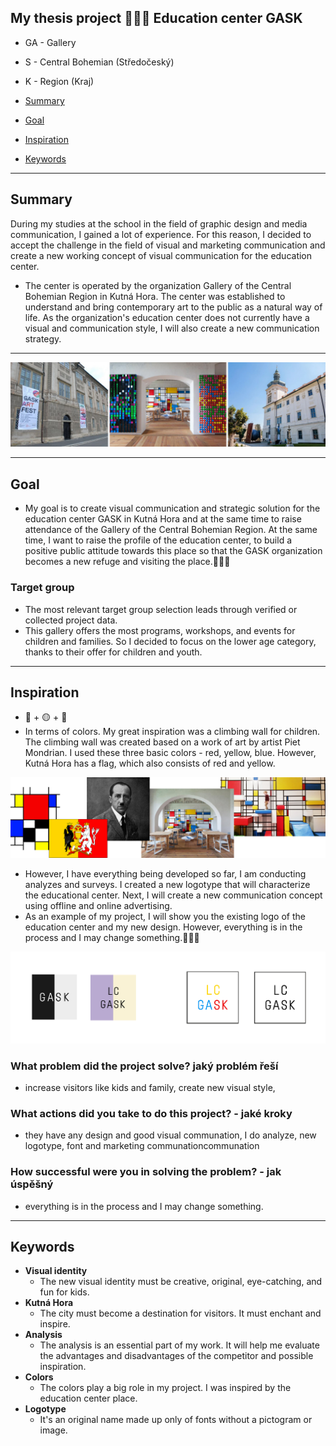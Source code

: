 ## My thesis project 💁🏼‍♀️ Education center GASK
- GA - Gallery
- S - Central Bohemian (Středočeský)
- K - Region (Kraj)

- [Summary](#summary)
- [Goal](#goal)
- [Inspiration](#inspiration)
- [Keywords](#keywords)

---
## Summary
During my studies at the school in the field of graphic design and media communication, I gained a lot of experience. For this reason, I decided to accept the challenge in the field of visual and marketing communication and create a new working concept of visual communication for the education center. 

- The center is operated by the organization Gallery of the Central Bohemian Region in Kutná Hora. The center was established to understand and bring contemporary art to the public as a natural way of life. As the organization's education center does not currently have a visual and communication style, I will also create a new communication strategy.

---
![image](gask.jpg)

---
## Goal
- My goal is to create visual communication and strategic solution for the education center GASK in Kutná Hora and at the same time to raise attendance of the Gallery of the Central Bohemian Region. At the same time, I want to raise the profile of the education center, to build a positive public attitude towards this place so that the GASK organization becomes a new refuge and visiting the place.🙋🏼‍♀️

### Target group
- The most relevant target group selection leads through verified or collected project data.
- This gallery offers the most programs, workshops, and events for children and families. So I decided to focus on the lower age category, thanks to their offer for children and youth.

---

## Inspiration
- 🔴 + 🟡 + 🔵
- In terms of colors. My great inspiration was a climbing wall for children. The climbing wall was created based on a work of art by artist Piet Mondrian. I used these three basic colors - red, yellow, blue. However, Kutná Hora has a flag, which also consists of red and yellow.

![image](gask1.jpg)

- However, I have everything being developed so far, I am conducting analyzes and surveys. I created a new logotype that will characterize the educational center. Next, I will create a new communication concept using offline and online advertising.
- As an example of my project, I will show you the existing logo of the education center and my new design. However, everything is in the process and I may change something.🤷🏼‍♀️

![image](logo1.jpg)

### What problem did the project solve? jaký problém řeší
- increase visitors like kids and family, create new visual style, 

### What actions did you take to do this project? - jaké kroky
- they have any design and good visual communation, I do analyze, new logotype, font and marketing communationcommunation

### How successful were you in solving the problem? - jak úspěšný
- everything is in the process and I may change something.

---
## Keywords
- **Visual identity**
  - The new visual identity must be creative, original, eye-catching, and fun for kids.
- **Kutná Hora**
  - The city must become a destination for visitors. It must enchant and inspire.
- **Analysis**
  - The analysis is an essential part of my work. It will help me evaluate the advantages and disadvantages of the competitor and possible inspiration.
- **Colors**
  - The colors play a big role in my project. I was inspired by the education center place.
- **Logotype**
  - It's an original name made up only of fonts without a pictogram or image.
